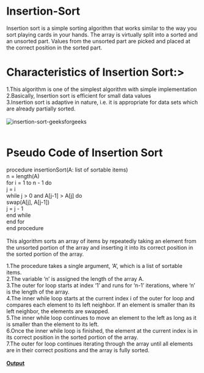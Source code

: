 # Insertion-Sort<br>
Insertion sort is a simple sorting algorithm that works similar to the way you sort playing cards in your hands. The array is virtually split into a sorted and an unsorted part. Values from the unsorted part are picked and placed at the correct position in the sorted part.<br>
# Characteristics of Insertion Sort:><br>
1.This algorithm is one of the simplest algorithm with simple implementation<br>
2.Basically, Insertion sort is efficient for small data values<br>
3.Insertion sort is adaptive in nature, i.e. it is appropriate for data sets which are already partially sorted.<br>
<br>
![insertion-sort-geeksforgeeks](https://user-images.githubusercontent.com/124968304/234182613-3da3983e-d867-42b0-9173-94ae899a1afb.gif)<br>
<br>
# Pseudo Code of Insertion Sort<br>
procedure insertionSort(A: list of sortable items)<br>
   n = length(A)<br>
   for i = 1 to n - 1 do<br>
       j = i<br>
       while j > 0 and A[j-1] > A[j] do<br>
           swap(A[j], A[j-1])<br>
           j = j - 1<br>
       end while<br>
   end for<br>
end procedure<br>
<br>
This algorithm sorts an array of items by repeatedly taking an element from the unsorted portion of the array and inserting it into its correct position in the sorted portion of the array.<br>

1.The procedure takes a single argument, ‘A’, which is a list of sortable items.<br>
2.The variable ‘n’ is assigned the length of the array A.<br>
3.The outer for loop starts at index ‘1’ and runs for ‘n-1’ iterations, where ‘n’ is the length of the array.<br>
4.The inner while loop starts at the current index i of the outer for loop and compares each element to its left neighbor. If an element is smaller than its left neighbor, the elements are swapped.<br>
5.The inner while loop continues to move an element to the left as long as it is smaller than the element to its left.<br>
6.Once the inner while loop is finished, the element at the current index is in its correct position in the sorted portion of the array.<br>
7.The outer for loop continues iterating through the array until all elements are in their correct positions and the array is fully sorted.<br>
<br>
<b><ins>Output</b></ins>




